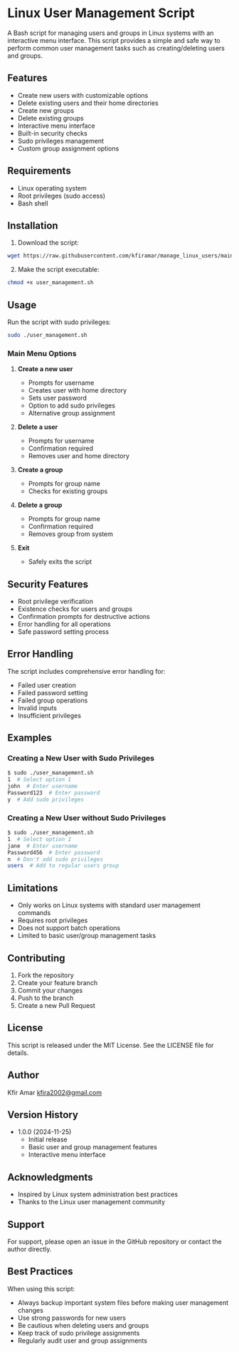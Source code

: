 # Linux User Management Script

A Bash script for managing users and groups in Linux systems with an interactive menu interface. This script provides a simple and safe way to perform common user management tasks such as creating/deleting users and groups.

## Features

- Create new users with customizable options
- Delete existing users and their home directories
- Create new groups
- Delete existing groups
- Interactive menu interface
- Built-in security checks
- Sudo privileges management
- Custom group assignment options

## Requirements

- Linux operating system
- Root privileges (sudo access)
- Bash shell

## Installation

1. Download the script:
```bash
wget https://raw.githubusercontent.com/kfiramar/manage_linux_users/main/user_management.sh
```

2. Make the script executable:
```bash
chmod +x user_management.sh
```

## Usage

Run the script with sudo privileges:

```bash
sudo ./user_management.sh
```

### Main Menu Options

1. **Create a new user**
   - Prompts for username
   - Creates user with home directory
   - Sets user password
   - Option to add sudo privileges
   - Alternative group assignment

2. **Delete a user**
   - Prompts for username
   - Confirmation required
   - Removes user and home directory

3. **Create a group**
   - Prompts for group name
   - Checks for existing groups

4. **Delete a group**
   - Prompts for group name
   - Confirmation required
   - Removes group from system

5. **Exit**
   - Safely exits the script

## Security Features

- Root privilege verification
- Existence checks for users and groups
- Confirmation prompts for destructive actions
- Error handling for all operations
- Safe password setting process

## Error Handling

The script includes comprehensive error handling for:
- Failed user creation
- Failed password setting
- Failed group operations
- Invalid inputs
- Insufficient privileges

## Examples

### Creating a New User with Sudo Privileges
```bash
$ sudo ./user_management.sh
1  # Select option 1
john  # Enter username
Password123  # Enter password
y  # Add sudo privileges
```

### Creating a New User without Sudo Privileges
```bash
$ sudo ./user_management.sh
1  # Select option 1
jane  # Enter username
Password456  # Enter password
n  # Don't add sudo privileges
users  # Add to regular users group
```

## Limitations

- Only works on Linux systems with standard user management commands
- Requires root privileges
- Does not support batch operations
- Limited to basic user/group management tasks

## Contributing

1. Fork the repository
2. Create your feature branch
3. Commit your changes
4. Push to the branch
5. Create a new Pull Request

## License

This script is released under the MIT License. See the LICENSE file for details.

## Author

Kfir Amar
kfira2002@gmail.com

## Version History

- 1.0.0 (2024-11-25)
  - Initial release
  - Basic user and group management features
  - Interactive menu interface

## Acknowledgments

- Inspired by Linux system administration best practices
- Thanks to the Linux user management community

## Support

For support, please open an issue in the GitHub repository or contact the author directly.

## Best Practices

When using this script:
- Always backup important system files before making user management changes
- Use strong passwords for new users
- Be cautious when deleting users and groups
- Keep track of sudo privilege assignments
- Regularly audit user and group assignments
